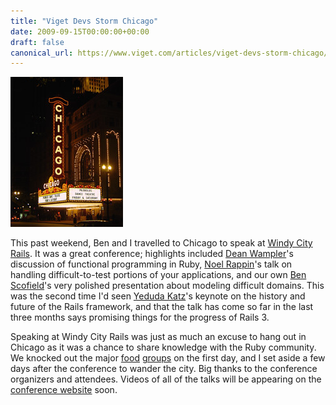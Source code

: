 ```yaml
---
title: "Viget Devs Storm Chicago"
date: 2009-09-15T00:00:00+00:00
draft: false
canonical_url: https://www.viget.com/articles/viget-devs-storm-chicago/
---
```


<img src="53100874_f605bd5f42_m.jpg" class="inline">

This past weekend, Ben and I travelled to Chicago to speak at [Windy
City Rails](http://windycityrails.org/). It was a great conference;
highlights included [Dean Wampler](http://www.deanwampler.com/)'s
discussion of functional programming in Ruby, [Noel
Rappin](http://www.railsprescriptions.com/)'s talk on handling
difficult-to-test portions of your applications, and our own [Ben
Scofield](https://www.viget.com/about/team/bscofield)'s very polished
presentation about modeling difficult domains. This was the second time
I'd seen [Yeduda Katz](http://yehudakatz.com/)'s keynote on the history
and future of the Rails framework, and that the talk has come so far in
the last three months says promising things for the progress of Rails 3.

Speaking at Windy City Rails was just as much an excuse to hang out in
Chicago as it was a chance to share knowledge with the Ruby community.
We knocked out the major [food](http://www.portillos.com/)
[groups](http://www.loumalnatis.com/) on the first day, and I set aside
a few days after the conference to wander the city. Big thanks to the
conference organizers and attendees. Videos of all of the talks will be
appearing on the [conference website](http://windycityrails.org/) soon.
